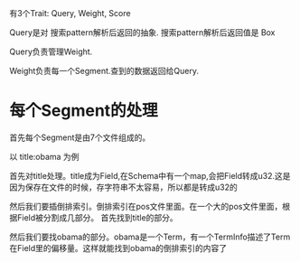 有3个Trait: Query, Weight, Score

Query是对 搜索pattern解析后返回的抽象. 搜索pattern解析后返回值是 Box<dyn Query>

Query负责管理Weight. 

Weight负责每一个Segment.查到的数据返回给Query.


# 每个Segment的处理
首先每个Segment是由7个文件组成的。

以 title:obama 为例

首先对title处理。title成为Field,在Schema中有一个map,会把Field转成u32.这是因为保存在文件的时候，存字符串不太容易，所以都是转成u32的

然后我们要插倒排索引。倒排索引在pos文件里面。在一个大的pos文件里面，根据Field被分割成几部分。
首先找到title的部分。

然后我们要找obama的部分。obama是一个Term，有一个TermInfo描述了Term在Field里的偏移量。这样就能找到obama的倒排索引的内容了
